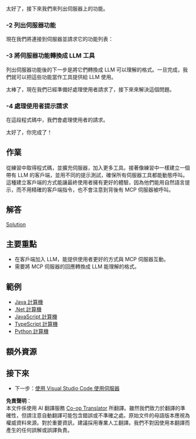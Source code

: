 <!--
CO_OP_TRANSLATOR_METADATA:
{
  "original_hash": "9d80e2a99a9aea8d8226253e6baf4c8c",
  "translation_date": "2025-06-06T18:05:18+00:00",
  "source_file": "03-GettingStarted/03-llm-client/README.md",
  "language_code": "tw"
}
-->
太好了，接下來我們來列出伺服器上的功能。

### -2 列出伺服器功能

現在我們將連接到伺服器並請求它的功能列表：

### -3 將伺服器功能轉換成 LLM 工具

列出伺服器功能後的下一步是將它們轉換成 LLM 可以理解的格式。一旦完成，我們就可以把這些功能當作工具提供給 LLM 使用。

太棒了，現在我們已經準備好處理使用者請求了，接下來來解決這個問題。

### -4 處理使用者提示請求

在這段程式碼中，我們會處理使用者的請求。

太好了，你完成了！

## 作業

從練習中取得程式碼，並擴充伺服器，加入更多工具。接著像練習中一樣建立一個帶有 LLM 的客戶端，並用不同的提示測試，確保所有伺服器工具都能動態呼叫。這種建立客戶端的方式能讓最終使用者擁有更好的體驗，因為他們能用自然語言提示，而不用精確的客戶端指令，也不會注意到背後有 MCP 伺服器被呼叫。

## 解答

[Solution](/03-GettingStarted/03-llm-client/solution/README.md)

## 主要重點

- 在客戶端加入 LLM，能提供使用者更好的方式與 MCP 伺服器互動。
- 需要將 MCP 伺服器的回應轉換成 LLM 能理解的格式。

## 範例

- [Java 計算機](../samples/java/calculator/README.md)
- [.Net 計算機](../../../../03-GettingStarted/samples/csharp)
- [JavaScript 計算機](../samples/javascript/README.md)
- [TypeScript 計算機](../samples/typescript/README.md)
- [Python 計算機](../../../../03-GettingStarted/samples/python)

## 額外資源

## 接下來

- 下一步：[使用 Visual Studio Code 使用伺服器](/03-GettingStarted/04-vscode/README.md)

**免責聲明**：  
本文件係使用 AI 翻譯服務 [Co-op Translator](https://github.com/Azure/co-op-translator) 所翻譯。雖然我們致力於翻譯的準確性，但請注意自動翻譯可能包含錯誤或不準確之處。原始文件的母語版本應視為權威資料來源。對於重要資訊，建議採用專業人工翻譯。我們不對因使用本翻譯而產生的任何誤解或誤譯負責。